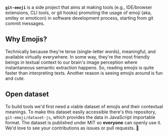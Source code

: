**`git-emoji`** is a side project that aims at making tools (e.g., IDE/browser extensions, CLI tools, or git hooks) promoting the usage of emoji (aka, smiley or emoticon) in software development process, starting from git commit messages.

## Why Emojis?

Technically because they're terse (single-letter words), meaningful, and available virtually everywhere. In some way, they're the most friendly beings in textual context to our brain's image perception where instantaneous semantic extraction happens. So, reading emojis is quite faster than interpreting texts. Another reason is seeing emojis around is fun and cute.

## Open dataset

To build tools we'd first need a viable dataset of emojis and their contextual meanings. To make this dataset easily accessible there's this repository, `git-emoji/dataset-js`, which provides the data in JavaScript importable format. The dataset is published under MIT so **everyone** can openly use it. We'd love to see your contributions as issues or pull requests. 🍏

